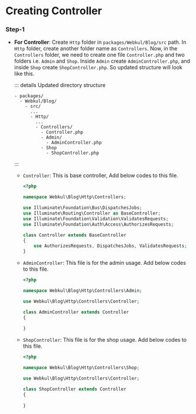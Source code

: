 # Creating Controller

### Step-1

  - **For Controller**: Create `Http` folder in `packages/Webkul/Blog/src` path. In `Http` folder, create another folder name as `Controllers`. Now, in the `Controllers` folder, we need to create one file `Controller.php` and two folders i.e. `Admin` and `Shop`. Inside `Admin` create `AdminController.php`, and inside `Shop` create `ShopController.php`. So updated structure will look like this.

    ::: details Updated directory structure

    ```
    - packages/
      - Webkul/Blog/
        - src/
          ...
          - Http/
            ...
            - Controllers/
              - Controller.php
              - Admin/
                - AdminController.php
              - Shop
                - ShopController.php
    ```
    :::

    - `Controller`: This is base controller, Add below codes to this file.

      ```php
      <?php

      namespace Webkul\Blog\Http\Controllers;

      use Illuminate\Foundation\Bus\DispatchesJobs;
      use Illuminate\Routing\Controller as BaseController;
      use Illuminate\Foundation\Validation\ValidatesRequests;
      use Illuminate\Foundation\Auth\Access\AuthorizesRequests;

      class Controller extends BaseController
      {
          use AuthorizesRequests, DispatchesJobs, ValidatesRequests;
      }
      ```

    - `AdminController`: This file is for the admin usage. Add below codes to this file.

      ```php
      <?php

      namespace Webkul\Blog\Http\Controllers\Admin;

      use Webkul\Blog\Http\Controllers\Controller;

      class AdminController extends Controller
      {
         
      }
      ```

    - `ShopController`: This file is for the shop usage. Add below codes to this file.

      ```php
      <?php

      namespace Webkul\Blog\Http\Controllers\Shop;

      use Webkul\Blog\Http\Controllers\Controller;

      class ShopController extends Controller
      {
         
      }
      ```